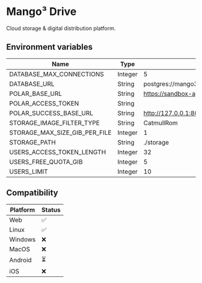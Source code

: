 # Mango³ Drive

Cloud storage & digital distribution platform.

## Environment variables

| Name                          | Type    | Default                                                          |
| ----------------------------- | ------- | ---------------------------------------------------------------- |
| DATABASE_MAX_CONNECTIONS      | Integer | 5                                                                |
| DATABASE_URL                  | String  | postgres://mango3:mango3@127.0.0.1:5432/drive_dev                |
| POLAR_BASE_URL                | String  | https://sandbox-api.polar.sh/v1/                                 |
| POLAR_ACCESS_TOKEN            | String  |                                                                  |
| POLAR_SUCCESS_BASE_URL        | String  | http://127.0.0.1:8080/                                           |
| STORAGE_IMAGE_FILTER_TYPE     | String  | CatmullRom                                                       |
| STORAGE_MAX_SIZE_GIB_PER_FILE | Integer | 1                                                                |
| STORAGE_PATH                  | String  | ./storage                                                        |
| USERS_ACCESS_TOKEN_LENGTH     | Integer | 32                                                               |
| USERS_FREE_QUOTA_GIB          | Integer | 5                                                                |
| USERS_LIMIT                   | Integer | 10                                                               |

## Compatibility

| Platform | Status |
| -------- | ------ |
| Web      | ✅     |
| Linux    | ✅     |
| Windows  | ❌     |
| MacOS    | ❌     |
| Android  | ⏳     |
| iOS      | ❌     |
